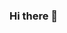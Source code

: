### Hi there 👋

<!--

- 🔭 I’m currently working as freelancer
- 🌱 I’m currently learning and trying to be a proffional software enginering 
- 📫 How to reach me: neveen.khozonar11@gmail.com
- ⚡ Fun fact: One thing I cannot live without is coding
-->
